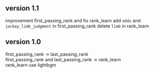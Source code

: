 ## version 1.1
improvement first_passing_rank and fix rank_learn
add `odds` and `jockey_limb_judgment` in first_passing_rank
delete `limb` in rank_learn

## version 1.0
first_passing_rank -> last_passing_rank  
first_passing_rank and last_passing_rank -> rank_learn  
rank_learn use lightbgm
